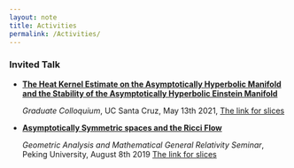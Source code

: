 ```yaml
---
layout: note
title: Activities
permalink: /Activities/
---
```


### Invited Talk

- <a href="https://www.math.ucsc.edu/seminars/grad-colloquium/index.html#may13"><strong>The Heat Kernel Estimate on the Asymptotically Hyperbolic Manifold and the Stability of the Asymptotically Hyperbolic Einstein Manifold</strong></a> 

  *Graduate Colloquium*, UC Santa Cruz, May 13th 2021, <a href="https://universe1991.github.io/yufeishan.github.io/assets/The_asymptotically_hyperbolic_manifolds_and_the_heat_kernel_estimate.pdf">The link for slices</a>

- <a href="https://www.math.pku.edu.cn/kxyj/xsbg/tlb/geometric/100057.htm"><strong>Asymptotically Symmetric spaces and the Ricci Flow</strong></a> 

  *Geometric Analysis and Mathematical General Relativity Seminar*, Peking University, August 8th 2019 <a href="https://universe1991.github.io/yufeishan.github.io/assets/Asymptotically_symmetric_manifolds_and Ricci_flow.pdf">The link for slices</a>

